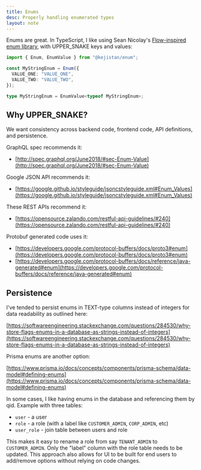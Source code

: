 ```yaml
---
title: Enums
desc: Properly handling enumerated types
layout: note
---
```


Enums are great. In TypeScript, I like using Sean Nicolay's [Flow-inspired enum library](https://github.com/kejistan/enum), with UPPER_SNAKE keys and values:

```typescript
import { Enum, EnumValue } from "@kejistan/enum";

const MyStringEnum = Enum({
  VALUE_ONE: "VALUE_ONE",
  VALUE_TWO: "VALUE_TWO",
});

type MyStringEnum = EnumValue<typeof MyStringEnum>;
```

## Why UPPER_SNAKE?

We want consistency across backend code, frontend code, API definitions, and persistence.

GraphQL spec recommends it:

- [http://spec.graphql.org/June2018/#sec-Enum-Value](http://spec.graphql.org/June2018/#sec-Enum-Value)

Google JSON API recommends it:

- [https://google.github.io/styleguide/jsoncstyleguide.xml#Enum_Values](https://google.github.io/styleguide/jsoncstyleguide.xml#Enum_Values)

These REST APIs recommend it:

- [https://opensource.zalando.com/restful-api-guidelines/#240](https://opensource.zalando.com/restful-api-guidelines/#240)

Protobuf generated code uses it:

- [https://developers.google.com/protocol-buffers/docs/proto3#enum](https://developers.google.com/protocol-buffers/docs/proto3#enum)
- [https://developers.google.com/protocol-buffers/docs/reference/java-generated#enum](https://developers.google.com/protocol-buffers/docs/reference/java-generated#enum)

## Persistence

I've tended to persist enums in TEXT-type columns instead of integers for data readability as outlined here:

[https://softwareengineering.stackexchange.com/questions/284530/why-store-flags-enums-in-a-database-as-strings-instead-of-integers](https://softwareengineering.stackexchange.com/questions/284530/why-store-flags-enums-in-a-database-as-strings-instead-of-integers)

Prisma enums are another option:

[https://www.prisma.io/docs/concepts/components/prisma-schema/data-model#defining-enums](https://www.prisma.io/docs/concepts/components/prisma-schema/data-model#defining-enums)

In some cases, I like having enums in the database and referencing them by qid. Example with three tables:

- `user` - a user
- `role` - a role (with a label like `CUSTOMER_ADMIN`, `CORP_ADMIN`, etc)
- `user_role` - join table between users and role

This makes it easy to rename a role from say `TENANT_ADMIN` to `CUSTOMER_ADMIN`. Only the "label" column with the role table needs to be updated. This approach also allows for UI to be built for end users to add/remove options without relying on code changes.
